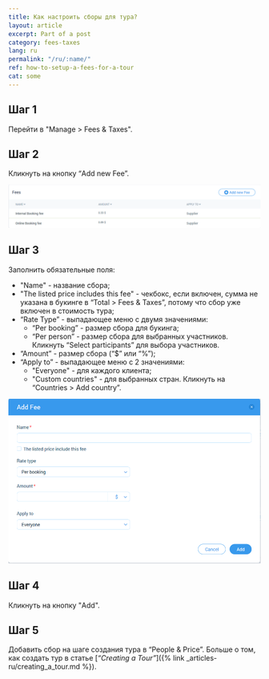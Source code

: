 ```yaml
---
title: Как настроить сборы для тура?
layout: article
excerpt: Part of a post
category: fees-taxes
lang: ru
permalink: "/ru/:name/"
ref: how-to-setup-a-fees-for-a-tour
cat: some
---
```


## **Шаг 1**

Перейти в "Manage > Fees & Taxes".

## **Шаг 2**

 Кликнуть на кнопку “Add new Fee”.

![How_to_setup_a_fees_for_a_tour1](/assets/images/how_to_setup_a_fees_for_a_tour1.png)


## **Шаг 3**

 Заполнить обязательные поля:
- "Name" - название сбора;
- "The listed price includes this fee" - чекбокс, если включен, сумма не указана в букинге в “Total > Fees & Taxes”, потому что сбор уже включен в стоимость тура;
- “Rate Type” - выпадающее меню с двумя значениями:
    - “Per booking” - размер сбора для букинга;
    - “Per person” - размер сбора для выбранных участников. Кликнуть “Select participants” для выбора участников.
- “Amount” - размер сбора (“$” или “%”);
- “Apply to” - выпадающее меню с 2 значениями:
    - "Everyone" - для каждого клиента;
    - "Custom countries" - для выбранных стран. Кликнуть на “Countries > Add country”.

![How_to_setup_a_fees_for_a_tour2](/assets/images/how_to_setup_a_fees_for_a_tour2.png)

## **Шаг 4**
Кликнуть на кнопку "Add".

## **Шаг 5**

 Добавить сбор на шаге создания тура в “People & Price”. Больше о том, как создать тур в статье [*“Creating a Tour”*]({% link _articles-ru/creating_a_tour.md %}).

